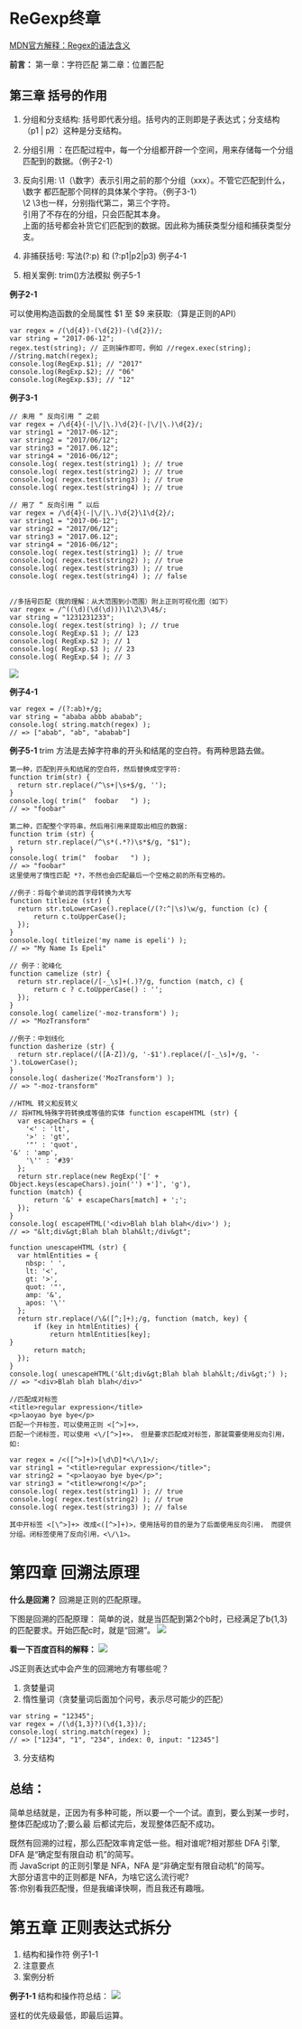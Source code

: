 # ReGexp终章

[MDN官方解释：Regex的语法含义](https://developer.mozilla.org/zh-CN/docs/Web/JavaScript/Guide/Regular_Expressions)

**前言：**
	第一章：字符匹配
	第二章：位置匹配

## 第三章 括号的作用

1. 分组和分支结构: 括号即代表分组。括号内的正则即是子表达式；分支结构（p1 | p2）这种是分支结构。<br>
2. 分组引用 ：在匹配过程中，每一个分组都开辟一个空间，用来存储每一个分组匹配到的数据。（例子2-1）
3. 反向引用: \1（\数字）表示引用之前的那个分组（xxx）。不管它匹配到什么，\数字 都匹配那个同样的具体某个字符。（例子3-1）<br>
\2 \3也一样，分别指代第二，第三个字符。 <br>
引用了不存在的分组，只会匹配其本身。
<br>上面的括号都会补货它们匹配到的数据。因此称为捕获类型分组和捕获类型分支。

4. 非捕获括号: 写法(?:p) 和 (?:p1|p2|p3) 例子4-1 

5. 相关案例: trim()方法模拟 例子5-1



**例子2-1**

可以使用构造函数的全局属性 $1 至 $9 来获取:（算是正则的API）
```
var regex = /(\d{4})-(\d{2})-(\d{2})/;
var string = "2017-06-12";
regex.test(string); // 正则操作即可，例如 //regex.exec(string); //string.match(regex);
console.log(RegExp.$1); // "2017"
console.log(RegExp.$2); // "06"
console.log(RegExp.$3); // "12"
```

**例子3-1**
```
// 未用 “ 反向引用 ” 之前
var regex = /\d{4}(-|\/|\.)\d{2}(-|\/|\.)\d{2}/;
var string1 = "2017-06-12";
var string2 = "2017/06/12";
var string3 = "2017.06.12";
var string4 = "2016-06/12";
console.log( regex.test(string1) ); // true
console.log( regex.test(string2) ); // true
console.log( regex.test(string3) ); // true
console.log( regex.test(string4) ); // true

// 用了 “ 反向引用 ” 以后
var regex = /\d{4}(-|\/|\.)\d{2}\1\d{2}/;
var string1 = "2017-06-12";
var string2 = "2017/06/12";
var string3 = "2017.06.12";
var string4 = "2016-06/12";
console.log( regex.test(string1) ); // true
console.log( regex.test(string2) ); // true
console.log( regex.test(string3) ); // true
console.log( regex.test(string4) ); // false 


//多括号匹配（我的理解：从大范围到小范围）附上正则可视化图（如下）
var regex = /^((\d)(\d(\d)))\1\2\3\4$/;
var string = "1231231233";
console.log( regex.test(string) ); // true
console.log( RegExp.$1 ); // 123
console.log( RegExp.$2 ); // 1
console.log( RegExp.$3 ); // 23
console.log( RegExp.$4 ); // 3
```
![](https://i.loli.net/2019/07/02/5d1b014f55f4996550.png)



**例子4-1**
```
var regex = /(?:ab)+/g;
var string = "ababa abbb ababab";
console.log( string.match(regex) );
// => ["abab", "ab", "ababab"]
```

**例子5-1**
trim 方法是去掉字符串的开头和结尾的空白符。有两种思路去做。
```
第一种，匹配到开头和结尾的空白符，然后替换成空字符:
function trim(str) {
  return str.replace(/^\s+|\s+$/g, '');
}
console.log( trim("  foobar   ") );
// => "foobar"

第二种，匹配整个字符串，然后用引用来提取出相应的数据:
function trim (str) {
  return str.replace(/^\s*(.*?)\s*$/g, "$1");
}
console.log( trim("  foobar   ") );
// => "foobar"
这里使用了惰性匹配 *?，不然也会匹配最后一个空格之前的所有空格的。

//例子：将每个单词的首字母转换为大写
function titleize (str) {
  return str.toLowerCase().replace(/(?:^|\s)\w/g, function (c) {
      return c.toUpperCase();
  });
}
console.log( titleize('my name is epeli') );
// => "My Name Is Epeli"

// 例子：驼峰化
function camelize (str) {
  return str.replace(/[-_\s]+(.)?/g, function (match, c) {
      return c ? c.toUpperCase() : '';
  });
}
console.log( camelize('-moz-transform') );
// => "MozTransform"

//例子：中划线化
function dasherize (str) {
  return str.replace(/([A-Z])/g, '-$1').replace(/[-_\s]+/g, '-').toLowerCase();
}
console.log( dasherize('MozTransform') );
// => "-moz-transform"

//HTML 转义和反转义
// 将HTML特殊字符转换成等值的实体 function escapeHTML (str) {
  var escapeChars = {
    '<' : 'lt',
    '>' : 'gt',
    '"' : 'quot',
'&' : 'amp',
    '\'' : '#39'
  };
  return str.replace(new RegExp('[' + Object.keys(escapeChars).join('') +']', 'g'),
function (match) {
      return '&' + escapeChars[match] + ';';
  });
}
console.log( escapeHTML('<div>Blah blah blah</div>') );
// => "&lt;div&gt;Blah blah blah&lt;/div&gt";

function unescapeHTML (str) {
  var htmlEntities = {
    nbsp: ' ',
    lt: '<',
    gt: '>',
    quot: '"',
    amp: '&',
    apos: '\''
  };
  return str.replace(/\&([^;]+);/g, function (match, key) {
      if (key in htmlEntities) {
          return htmlEntities[key];
}
      return match;
  });
}
console.log( unescapeHTML('&lt;div&gt;Blah blah blah&lt;/div&gt;') );
// => "<div>Blah blah blah</div>"

//匹配成对标签
<title>regular expression</title>
<p>laoyao bye bye</p>
匹配一个开标签，可以使用正则 <[^>]+>， 
匹配一个闭标签，可以使用 <\/[^>]+>， 但是要求匹配成对标签，那就需要使用反向引用，如:  

var regex = /<([^>]+)>[\d\D]*<\/\1>/;
var string1 = "<title>regular expression</title>";
var string2 = "<p>laoyao bye bye</p>";
var string3 = "<title>wrong!</p>";
console.log( regex.test(string1) ); // true
console.log( regex.test(string2) ); // true
console.log( regex.test(string3) ); // false

其中开标签 <[\^>]+> 改成<([^>]+)>，使用括号的目的是为了后面使用反向引用， 而提供分组。闭标签使用了反向引用，<\/\1>。

```

# 第四章 回溯法原理

**什么是回溯？**
回溯是正则的匹配原理。

下图是回溯的匹配原理：
简单的说，就是当匹配到第2个b时，已经满足了b{1,3}的匹配要求。开始匹配c时，就是“回溯”。
![](https://i.loli.net/2019/07/02/5d1b070fd578e99934.png)

**看一下百度百科的解释：**
![](https://i.loli.net/2019/07/02/5d1b086be9cdb20929.png)

JS正则表达式中会产生的回溯地方有哪些呢？
1. 贪婪量词
2. 惰性量词（贪婪量词后面加个问号，表示尽可能少的匹配）
```
var string = "12345";
var regex = /(\d{1,3}?)(\d{1,3})/;
console.log( string.match(regex) );
// => ["1234", "1", "234", index: 0, input: "12345"]
```
3. 分支结构

## 总结：
简单总结就是，正因为有多种可能，所以要一个一个试。直到，要么到某一步时，整体匹配成功了;要么最 后都试完后，发现整体匹配不成功。<br>

既然有回溯的过程，那么匹配效率肯定低一些。相对谁呢?相对那些 DFA 引擎, DFA 是“确定型有限自动 机”的简写。<br>
而 JavaScript 的正则引擎是 NFA，NFA 是“非确定型有限自动机”的简写。 <br>大部分语言中的正则都是 NFA，为啥它这么流行呢? <br>答:你别看我匹配慢，但是我编译快啊，而且我还有趣哦。


# 第五章 正则表达式拆分
1. 结构和操作符 例子1-1
2. 注意要点
3. 案例分析

**例子1-1**
结构和操作符总结：
![](https://i.loli.net/2019/07/02/5d1b0ad0c2aea57857.png)

竖杠的优先级最低，即最后运算。














































